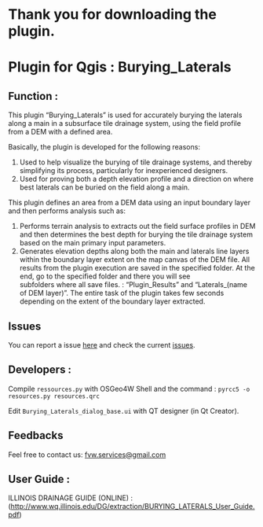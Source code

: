 # Thank you for downloading the plugin.

# Plugin for Qgis : Burying_Laterals

## Function : 
This plugin “Burying_Laterals” is used for accurately burying the laterals along a main in a subsurface tile drainage system, using the field profile from a DEM with a defined area. 

Basically, the plugin is developed for the following reasons:

1. Used to help visualize the burying of tile drainage systems, and thereby simplifying its process, particularly for inexperienced designers.
2. Used for proving both a depth elevation profile and a direction on where best laterals can be buried on the field along a main.

This plugin defines an area from a DEM data using an input boundary layer and then performs analysis such as:

1. Performs terrain analysis to extracts out the field surface profiles in DEM and then determines the best depth for burying the tile drainage system based on the main primary input parameters. 
2. Generates elevation depths along both the main and laterals line layers within the boundary layer extent on the map canvas of the DEM file. 
All results from the plugin execution are saved in the specified folder. At the end, go to the specified folder and there you will see  
subfolders where all save files. : “Plugin_Results” and “Laterals_(name of DEM layer)”. The entire task of the plugin takes few seconds depending on the extent of the boundary layer extracted.

## Issues
You can report a issue [here](https://github.com/FVW-Services/Burying_Laterals/issues/new) and check the current [issues](https://github.com/FVW-Services/Burying_Laterals/issues).

## Developers :
Compile `ressources.py` with OSGeo4W Shell and the command : `pyrcc5 -o resources.py resources.qrc`

Edit `Burying_Laterals_dialog_base.ui` with QT designer (in Qt Creator).

## Feedbacks
Feel free to contact us: fvw.services@gmail.com

## User Guide :
ILLINOIS DRAINAGE GUIDE (ONLINE) : (http://www.wq.illinois.edu/DG/extraction/BURYING_LATERALS_User_Guide.pdf) 